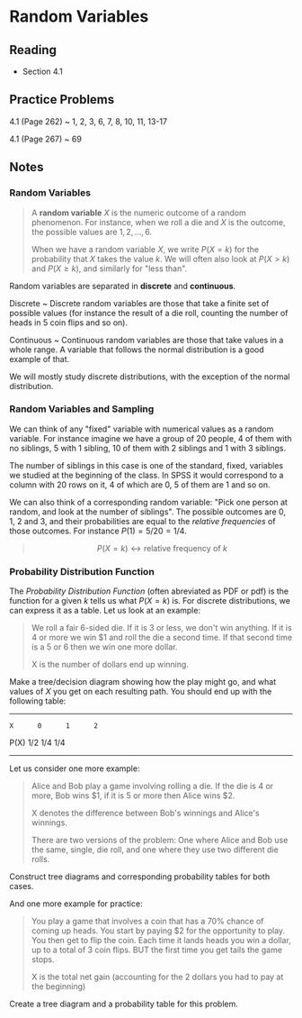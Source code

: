 # Random Variables

## Reading

- Section 4.1

## Practice Problems

4.1 (Page 262)
  ~ 1, 2, 3, 6, 7, 8, 10, 11, 13-17

4.1 (Page 267)
  ~ 69

## Notes

### Random Variables

> A **random variable** $X$ is the numeric outcome of a random phenomenon. For instance, when we roll a die and $X$ is the outcome, the possible values are $1, 2, \ldots, 6$.
>
> When we have a random variable $X$, we write $P(X=k)$ for the probability that $X$ takes the value $k$. We will often also look at $P(X>k)$ and $P(X\geq k)$, and similarly for "less than".
>

Random variables are separated in **discrete** and **continuous**.

Discrete
  ~ Discrete random variables are those that take a finite set of possible values (for instance the result of a die roll, counting the number of heads in 5 coin flips and so on).

Continuous
  ~ Continuous random variables are those that take values in a whole range. A variable that follows the normal distribution is a good example of that.

We will mostly study discrete distributions, with the exception of the normal distribution.

### Random Variables and Sampling

We can think of any "fixed" variable with numerical values as a random variable. For instance imagine we have a group of 20 people, 4 of them with no siblings, 5 with 1 sibling, 10 of them with 2 siblings and 1 with 3 siblings.

The number of siblings in this case is one of the standard, fixed, variables we studied at the beginning of the class. In SPSS it would correspond to a column with 20 rows on it, 4 of which are 0, 5 of them are 1 and so on.

We can also think of a corresponding random variable: "Pick one person at random, and look at the number of siblings". The possible outcomes are $0$, $1$, $2$ and $3$, and their probabilities are equal to the *relative frequencies* of those outcomes. For instance $P(1) = 5 / 20 = 1 / 4$.

> $$P(X=k)\longleftrightarrow\textrm{relative frequency of }k$$

### Probability Distribution Function

The *Probability Distribution Function* (often abreviated as PDF or pdf) is the function for a given $k$ tells us what $P(X=k)$ is. For discrete distributions, we can express it as a table. Let us look at an example:

> We roll a fair 6-sided die. If it is 3 or less, we don't win anything. If it is 4 or more we win $\$1$ and roll the die a second time. If that second time is a $5$ or $6$ then we win one more dollar.
>
> X is the number of dollars end up winning.

Make a tree/decision diagram showing how the play might go, and what values of $X$ you get on each resulting path. You should end up with the following table:

----- ------ ------ ------
    X      0      1      2
 P(X)  $1/2$  $1/4$  $1/4$
----- ------ ------ ------

Let us consider one more example:

> Alice and Bob play a game involving rolling a die. If the die is 4 or more, Bob wins $\$1$, if it is 5 or more then Alice wins $\$2$.
>
> X denotes the difference between Bob's winnings and Alice's winnings.
>
> There are two versions of the problem: One where Alice and Bob use the same, single, die roll, and one where they use two different die rolls.

Construct tree diagrams and corresponding probability tables for both cases.

And one more example for practice:

> You play a game that involves a coin that has a $70\%$ chance of coming up heads. You start by paying $\$2$ for the opportunity to play. You then get to flip the coin. Each time it lands heads you win a dollar, up to a total of 3 coin flips. BUT the first time you get tails the game stops.
>
> X is the total net gain (accounting for the 2 dollars you had to pay at the beginning)

Create a tree diagram and a probability table for this problem.
